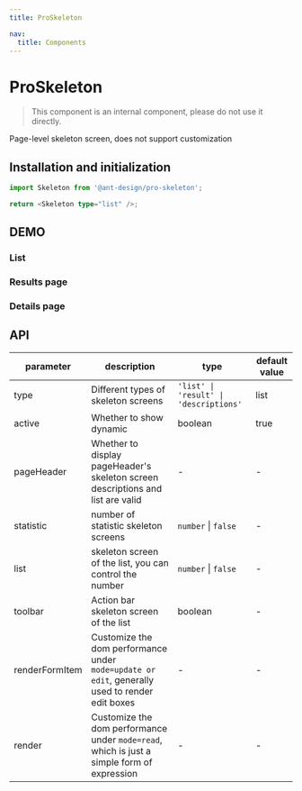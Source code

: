 ```yaml
---
title: ProSkeleton

nav:
  title: Components
---
```


# ProSkeleton

> This component is an internal component, please do not use it directly.

Page-level skeleton screen, does not support customization

## Installation and initialization

```typescript | pure
import Skeleton from '@ant-design/pro-skeleton';

return <Skeleton type="list" />;
```

## DEMO

### List

<code src="../demos/list.tsx" oldtitle="List"></code>

<code src="../demos/list.static.tsx" oldtitle="List" debug></code>

### Results page

<code src="../demos/result.tsx" oldtitle="Results page"></code>

### Details page

<code src="../demos/descriptions.tsx" oldtitle="Details page"></code>

## API

| parameter | description | type | default value |
| --- | --- | --- | --- |
| type | Different types of skeleton screens | `'list' \| 'result' \| 'descriptions'` | list |
| active | Whether to show dynamic | boolean | true |
| pageHeader | Whether to display pageHeader's skeleton screen descriptions and list are valid | - | - |
| statistic | number of statistic skeleton screens | `number` \| `false` | - |
| list | skeleton screen of the list, you can control the number | `number` \| `false` | - |
| toolbar | Action bar skeleton screen of the list | boolean | - |
| renderFormItem | Customize the dom performance under `mode=update or edit`, generally used to render edit boxes | - | - |
| render | Customize the dom performance under `mode=read`, which is just a simple form of expression | - | - |
